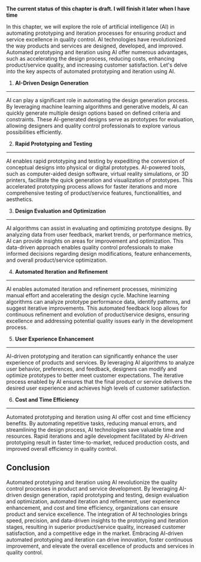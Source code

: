 **The current status of this chapter is draft. I will finish it later when I have time**

In this chapter, we will explore the role of artificial intelligence (AI) in automating prototyping and iteration processes for ensuring product and service excellence in quality control. AI technologies have revolutionized the way products and services are designed, developed, and improved. Automated prototyping and iteration using AI offer numerous advantages, such as accelerating the design process, reducing costs, enhancing product/service quality, and increasing customer satisfaction. Let's delve into the key aspects of automated prototyping and iteration using AI.

1. **AI-Driven Design Generation**
----------------------------------

AI can play a significant role in automating the design generation process. By leveraging machine learning algorithms and generative models, AI can quickly generate multiple design options based on defined criteria and constraints. These AI-generated designs serve as prototypes for evaluation, allowing designers and quality control professionals to explore various possibilities efficiently.

2. **Rapid Prototyping and Testing**
------------------------------------

AI enables rapid prototyping and testing by expediting the conversion of conceptual designs into physical or digital prototypes. AI-powered tools, such as computer-aided design software, virtual reality simulations, or 3D printers, facilitate the quick generation and visualization of prototypes. This accelerated prototyping process allows for faster iterations and more comprehensive testing of product/service features, functionalities, and aesthetics.

3. **Design Evaluation and Optimization**
-----------------------------------------

AI algorithms can assist in evaluating and optimizing prototype designs. By analyzing data from user feedback, market trends, or performance metrics, AI can provide insights on areas for improvement and optimization. This data-driven approach enables quality control professionals to make informed decisions regarding design modifications, feature enhancements, and overall product/service optimization.

4. **Automated Iteration and Refinement**
-----------------------------------------

AI enables automated iteration and refinement processes, minimizing manual effort and accelerating the design cycle. Machine learning algorithms can analyze prototype performance data, identify patterns, and suggest iterative improvements. This automated feedback loop allows for continuous refinement and evolution of product/service designs, ensuring excellence and addressing potential quality issues early in the development process.

5. **User Experience Enhancement**
----------------------------------

AI-driven prototyping and iteration can significantly enhance the user experience of products and services. By leveraging AI algorithms to analyze user behavior, preferences, and feedback, designers can modify and optimize prototypes to better meet customer expectations. The iterative process enabled by AI ensures that the final product or service delivers the desired user experience and achieves high levels of customer satisfaction.

6. **Cost and Time Efficiency**
-------------------------------

Automated prototyping and iteration using AI offer cost and time efficiency benefits. By automating repetitive tasks, reducing manual errors, and streamlining the design process, AI technologies save valuable time and resources. Rapid iterations and agile development facilitated by AI-driven prototyping result in faster time-to-market, reduced production costs, and improved overall efficiency in quality control.

Conclusion
----------

Automated prototyping and iteration using AI revolutionize the quality control processes in product and service development. By leveraging AI-driven design generation, rapid prototyping and testing, design evaluation and optimization, automated iteration and refinement, user experience enhancement, and cost and time efficiency, organizations can ensure product and service excellence. The integration of AI technologies brings speed, precision, and data-driven insights to the prototyping and iteration stages, resulting in superior product/service quality, increased customer satisfaction, and a competitive edge in the market. Embracing AI-driven automated prototyping and iteration can drive innovation, foster continuous improvement, and elevate the overall excellence of products and services in quality control.
